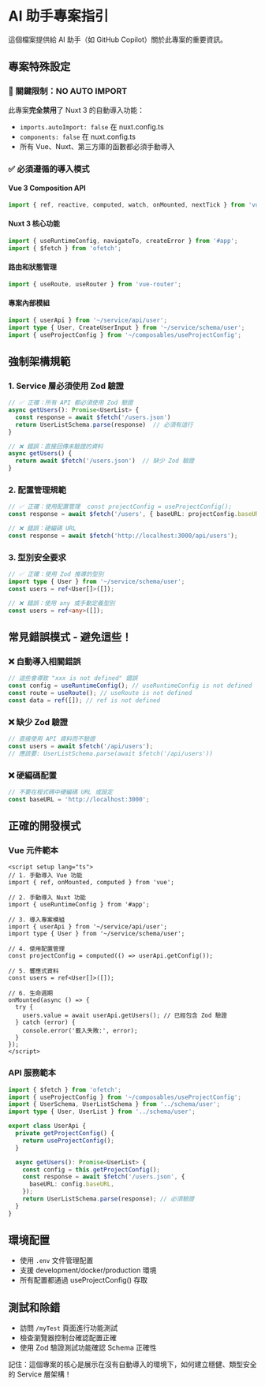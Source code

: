 # AI 助手專案指引

這個檔案提供給 AI 助手（如 GitHub Copilot）關於此專案的重要資訊。

## 專案特殊設定

### 🚫 關鍵限制：NO AUTO IMPORT

此專案**完全禁用**了 Nuxt 3 的自動導入功能：

- `imports.autoImport: false` 在 nuxt.config.ts
- `components: false` 在 nuxt.config.ts
- 所有 Vue、Nuxt、第三方庫的函數都必須手動導入

### ✅ 必須遵循的導入模式

#### Vue 3 Composition API

```typescript
import { ref, reactive, computed, watch, onMounted, nextTick } from 'vue';
```

#### Nuxt 3 核心功能

```typescript
import { useRuntimeConfig, navigateTo, createError } from '#app';
import { $fetch } from 'ofetch';
```

#### 路由和狀態管理

```typescript
import { useRoute, useRouter } from 'vue-router';
```

#### 專案內部模組

```typescript
import { userApi } from '~/service/api/user';
import type { User, CreateUserInput } from '~/service/schema/user';
import { useProjectConfig } from '~/composables/useProjectConfig';
```

## 強制架構規範

### 1. Service 層必須使用 Zod 驗證

```typescript
// ✅ 正確：所有 API 都必須使用 Zod 驗證
async getUsers(): Promise<UserList> {
  const response = await $fetch('/users.json')
  return UserListSchema.parse(response)  // 必須有這行
}

// ❌ 錯誤：直接回傳未驗證的資料
async getUsers() {
  return await $fetch('/users.json')  // 缺少 Zod 驗證
}
```

### 2. 配置管理規範

```typescript
// ✅ 正確：使用配置管理  const projectConfig = useProjectConfig();
const response = await $fetch('/users', { baseURL: projectConfig.baseURL });

// ❌ 錯誤：硬編碼 URL
const response = await $fetch('http://localhost:3000/api/users');
```

### 3. 型別安全要求

```typescript
// ✅ 正確：使用 Zod 推導的型別
import type { User } from '~/service/schema/user';
const users = ref<User[]>([]);

// ❌ 錯誤：使用 any 或手動定義型別
const users = ref<any>([]);
```

## 常見錯誤模式 - 避免這些！

### ❌ 自動導入相關錯誤

```typescript
// 這些會導致 "xxx is not defined" 錯誤
const config = useRuntimeConfig(); // useRuntimeConfig is not defined
const route = useRoute(); // useRoute is not defined
const data = ref([]); // ref is not defined
```

### ❌ 缺少 Zod 驗證

```typescript
// 直接使用 API 資料而不驗證
const users = await $fetch('/api/users');
// 應該要: UserListSchema.parse(await $fetch('/api/users'))
```

### ❌ 硬編碼配置

```typescript
// 不要在程式碼中硬編碼 URL 或設定
const baseURL = 'http://localhost:3000';
```

## 正確的開發模式

### Vue 元件範本

```vue
<script setup lang="ts">
// 1. 手動導入 Vue 功能
import { ref, onMounted, computed } from 'vue';

// 2. 手動導入 Nuxt 功能
import { useRuntimeConfig } from '#app';

// 3. 導入專案模組
import { userApi } from '~/service/api/user';
import type { User } from '~/service/schema/user';

// 4. 使用配置管理
const projectConfig = computed(() => userApi.getConfig());

// 5. 響應式資料
const users = ref<User[]>([]);

// 6. 生命週期
onMounted(async () => {
  try {
    users.value = await userApi.getUsers(); // 已經包含 Zod 驗證
  } catch (error) {
    console.error('載入失敗:', error);
  }
});
</script>
```

### API 服務範本

```typescript
import { $fetch } from 'ofetch';
import { useProjectConfig } from '~/composables/useProjectConfig';
import { UserSchema, UserListSchema } from '../schema/user';
import type { User, UserList } from '../schema/user';

export class UserApi {
  private getProjectConfig() {
    return useProjectConfig();
  }

  async getUsers(): Promise<UserList> {
    const config = this.getProjectConfig();
    const response = await $fetch('/users.json', {
      baseURL: config.baseURL,
    });
    return UserListSchema.parse(response); // 必須驗證
  }
}
```

## 環境配置

- 使用 `.env` 文件管理配置
- 支援 development/docker/production 環境
- 所有配置都通過 useProjectConfig() 存取

## 測試和除錯

- 訪問 `/myTest` 頁面進行功能測試
- 檢查瀏覽器控制台確認配置正確
- 使用 Zod 驗證測試功能確認 Schema 正確性

記住：這個專案的核心是展示在沒有自動導入的環境下，如何建立穩健、類型安全的 Service 層架構！
